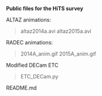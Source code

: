 **Public files for the HiTS survey**

ALTAZ animations:

>  altaz2014a.avi
>  altaz2015a.avi

RADEC animations:

> 2014A_anim.gif
> 2015A_anim.gif

Modified DECam ETC

> ETC_DECam.py

README.md
